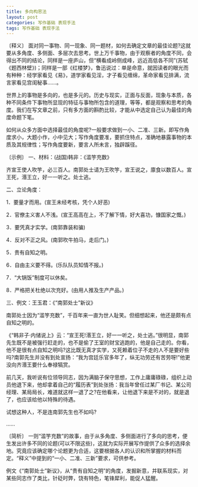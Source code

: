 ```yaml
---
title: 多向构思法
layout: post
categories: 写作基础 表现手法
tags: 写作基础 表现手法
---
```


〔释义〕 面对同一事物、同一现象、同一题材，如何去确定文章的最佳论题?这就要从多角度、多侧面、多层次去思考。世上万千事物，由于观察者的角度不同，会得出不同的结论，同样是一座庐山，但“横看成岭侧成峰，远近高低各不同”(苏轼《题西林壁》)；同样是一部《红楼梦》，鲁迅说过：单是命意，就因读者的眼光而有种种：经学家看见《易》，道学家看见淫，才子看见缠绵，革命家看见排满，流言家看见宫闺秘事……。

世界上的事物是多向的，也是多元的。历史与现实，正面与反面，现象与本质，各种不同条件下事物所显现的特征与事物所包含的道理，等等，都是观察和思考的角度。我们在写文章之前，只有多方面的斟酌比较，才能从中选定自己认为最佳的角度命题下笔。

如何从众多方面中选择最佳的角度呢?一般要求做到一小、二准、三新。即写作角度求小，大题小作，小中见大；写作角度要准，要抓住特点，准确地暴露事物的本质及其规律性；写作角度要新，要言人所未言，独辟蹊径。

〔示例〕 一、材料：(战国)韩非：《滥竽充数》

齐宣王使人吹竽，必三百人。南郭处士请为王吹竽，宣王说之，廪食以数百人。宣王死，湣王立，好一一听之。处士逃。

二、立论角度：

1．要量才而用。(宣王未经考核，凭个人好恶)

2．官僚主义害人不浅。(宣王高高在上，不了解下情，好大喜功，慷国家之慨。)

3．要凭真才实学。(南郭靠装和骗)

4．反对不正之风。(南郭吹牛拍马，走后门。)

5．贵有自知之明。

6．自由主义要不得。(乐队队员知情不报。)

7．“大锅饭”制度可以休矣。

8．严格把关杜绝以次充好。(由用人推及生产产品。)

三、例文：王玉君：《“南郭处士”新议》

南郭处士因为“滥竽充数”，千百年来一直为世人耻笑。但细想起来，他还是颇有点自知之明的。

《“韩非子·内储说上》云：“宣王死!湣王立，好一一听之，处士逃。”很明显，南郭先生既不是被强行赶走的，也不是偷了王室的财宝逃跑的，他是自己走的。你看，他不是很有点自知之明吗?这比既无真才实学，又死赖着位子不走的人不是要好些吗?南郭先生并没有到处宣扬：“我为宫廷乐官多年了，纵无功劳还有苦劳呀!”他更没向齐湣王要什么奉禄犒赏。

前几天，我听说有位领导同志，因为满脑子保守思想，工作上庸庸碌碌，组织上动员他退下来，他却拿着自己的“履历表”到处张扬：我当年曾任过某厂书记、某公司经理、某局局长，难道就这样一退了之?在他看来，让他退下来是不对的，就是退了，也应该给他以特殊的待遇。

试想这种人，不是连南郭先生也不如吗?

……

〔简析〕 一则“滥竽充数”的故事，由于从多角度、多侧面进行了多向的思考，便生发出许多不同的论题(可以不限这些)，这就为实际开展写作提供了众多的选择余地。究竟应该确定哪个论题更为合适，这要根据各人的认识和所掌握的材料而定。“释义”中提到的“一小、二准、三新”要求，可供参考。

例文《“南郭处士”新议》，从“贵有自知之明”的角度，发掘新意，并联系现实，对某些同志作了类比，针砭时弊，饶有特色，笔锋犀利，能促人猛醒。 
